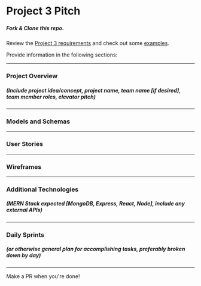 # Project 3 Pitch

##### Fork & Clone this repo.

Review the [Project 3 requirements](https://tmdarneille.gitbook.io/sei-ga-sea/11-projects/project-3#project-feedback-evaluation) and check out some [examples](https://tmdarneille.gitbook.io/sei-ga-sea/11-projects/past-projects/project3).

Provide information in the following sections:

----------------------------------------------------------
### Project Overview
##### (Include project idea/concept, project name, team name [if desired], team member roles, elevator pitch)


----------------------------------------------------------
### Models and Schemas


----------------------------------------------------------
### User Stories


----------------------------------------------------------
### Wireframes


----------------------------------------------------------
### Additional Technologies
##### (MERN Stack expected [MongoDB, Express, React, Node], include any external APIs)


----------------------------------------------------------
### Daily Sprints
##### (or otherwise general plan for accomplishing tasks, preferably broken down by day)


----------------------------------------------------------

Make a PR when you're done!
